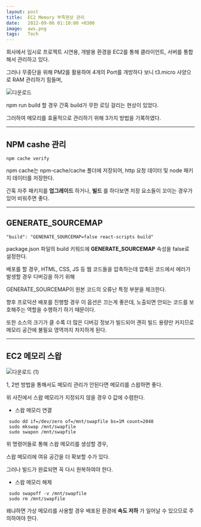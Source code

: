 ```yaml
---
layout: post
title:  EC2 Memory 부족현상 관리
date:   2022-09-06 01:10:00 +0300
image:  aws.png
tags:   Tech
---
```



회사에서 임시로 프로젝트 시연용, 개발용 환경을 EC2를 통해 클라이언트, 서버를 통합해서 관리하고 있다.

그러나 무중단을 위해 PM2를 활용하여 4개의 Port를 개방하다 보니 t3.micro 사양으로 RAM 관리하기 힘들며,

![다운로드](https://user-images.githubusercontent.com/78064720/188481884-59885a98-4ca9-4eba-ab3c-8df55d0424f3.png)

npm run build 할 경우 간혹 build가 무한 로딩 걸리는 현상이 있었다.

그러하여 메모리를 효율적으로 관리하기 위해 3가지 방법을 기록하였다.

---

## NPM cashe 관리

```
npm cache verify
```

npm cache는 npm-cache/cache 폴더에 저장되어, http 요청 데이터 및 node 패키지 데이터를 저장한다.

간혹 자주 패키지를 __업그레이드__ 하거나, __빌드__ 를 하다보면 저장 요소들이 꼬이는 경우가 있어 비워주면 좋다.

---

##  GENERATE_SOURCEMAP

``
"build": "GENERATE_SOURCEMAP=false react-scripts build"
``

package.json 파일의 build 키워드에 __GENERATE_SOURCEMAP__ 속성을 false로 설정한다. 

배포를 할 경우, HTML, CSS, JS 등 웹 코드들을 압축하는데 압축된 코드에서 에러가 발생할 경우 디버깅을 하기 위해

GENERATE_SOURCEMAP이 원본 코드의 오류난 특정 부분을 체크한다.

향후 프로덕션 배포를 진행할 경우 이 옵션은 끄는게 좋은데, 노출되면 안되는 코드를 보호해주는 역할을 수행하기 하기 때문이다.

또한 소스의 크기가 클 수록 더 많은 디버깅 정보가 빌드되어 괜히 빌드 용량만 커지므로 메모리 공간에 불필요 영역까지 차지하게 된다.

---

## EC2 메모리 스왑


![다운로드 (1)](https://user-images.githubusercontent.com/78064720/188483599-3c531363-1a60-42ba-befe-88fdb4bc2c3d.png)

1, 2번 방법을 통해서도 메모리 관리가 안된다면 메모리를 스왑하면 좋다.

위 사진에서 스왑 메모리가 지정되지 않을 경우 0 값에 수렴한다.

- 스왑 메모리 연결
```
 sudo dd if=/dev/zero of=/mnt/swapfile bs=1M count=2048
 sudo mkswap /mnt/swapfile
 sudo swapon /mnt/swapfile
```

위 명령어들로 통해 스왑 메모리를 생성할 경우,

스왑 메모리에 여유 공간을 더 확보할 수가 있다.

그러나 빌드가 완료되면 꼭 다시 원복하여야 한다.


- 스왑 메모리 해제
```
 sudo swapoff -v /mnt/swapfile 
 sudo rm /mnt/swapfile
```

왜냐하면 가상 메모리를 사용할 경우 배포된 환경에 __속도 저하__ 가 일어날 수 있으므로 주의하여야 한다.

